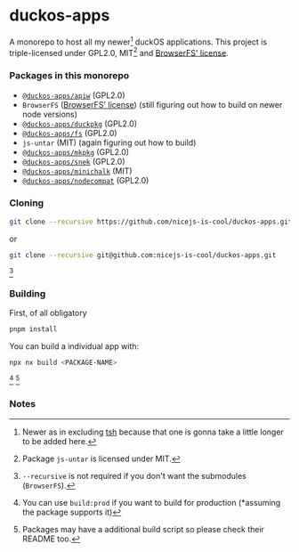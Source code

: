 # duckos-apps
A monorepo to host all my newer[^1] duckOS applications.
This project is triple-licensed under GPL2.0, MIT[^2] and [BrowserFS' license](https://github.com/jvilk/BrowserFS/blob/a96aa2d417995dac7d376987839bc4e95e218e06/LICENSE).
### Packages in this monorepo
- [`@duckos-apps/apiw`](https://github.com/nicejs-is-cool/duckos-apps/tree/main/packages/apiw) (GPL2.0)
- `BrowserFS` ([BrowserFS' license](https://github.com/jvilk/BrowserFS/blob/a96aa2d417995dac7d376987839bc4e95e218e06/LICENSE)) (still figuring out how to build on newer node versions)
- [`@duckos-apps/duckpkg`](https://github.com/nicejs-is-cool/duckos-apps/tree/main/packages/duckpkg) (GPL2.0)
- [`@duckos-apps/fs`](https://github.com/nicejs-is-cool/duckos-apps/tree/main/packages/fs) (GPL2.0)
- `js-untar` (MIT) (again figuring out how to build)
- [`@duckos-apps/mkpkg`](https://github.com/nicejs-is-cool/duckos-apps/tree/main/packages/mkpkg) (GPL2.0)
- [`@duckos-apps/snek`](https://github.com/nicejs-is-cool/duckos-apps/tree/main/packages/snek) (GPL2.0)
- [`@duckos-apps/minichalk`](https://github.com/nicejs-is-cool/duckos-apps/tree/main/packages/minichalk) (MIT)
- [`@duckos-apps/nodecompat`](https://github.com/nicejs-is-cool/duckos-apps/tree/main/packages/nodecompat) (GPL2.0)
### Cloning
```bash
git clone --recursive https://github.com/nicejs-is-cool/duckos-apps.git
```
or
```bash
git clone --recursive git@github.com:nicejs-is-cool/duckos-apps.git
```
[^3]
### Building
First, of all obligatory
```bash
pnpm install
```
You can build a individual app with:
```bash
npx nx build <PACKAGE-NAME>
```
[^4] [^5]
### Notes
[^1]: Newer as in excluding [tsh](https://github.com/nicejs-is-cool/tsh) because that one is gonna take a little longer to be added here.
[^2]: Package `js-untar` is licensed under MIT.
[^3]: `--recursive` is not required if you don't want the submodules (`BrowserFS`).
[^4]: You can use `build:prod` if you want to build for production (*assuming the package supports it)
[^5]: Packages may have a additional build script so please check their README too.
